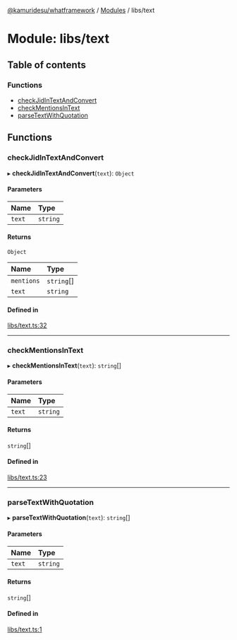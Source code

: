 [@kamuridesu/whatframework](../README.md) / [Modules](../modules.md) / libs/text

# Module: libs/text

## Table of contents

### Functions

- [checkJidInTextAndConvert](libs_text.md#checkjidintextandconvert)
- [checkMentionsInText](libs_text.md#checkmentionsintext)
- [parseTextWithQuotation](libs_text.md#parsetextwithquotation)

## Functions

### checkJidInTextAndConvert

▸ **checkJidInTextAndConvert**(`text`): `Object`

#### Parameters

| Name | Type |
| :------ | :------ |
| `text` | `string` |

#### Returns

`Object`

| Name | Type |
| :------ | :------ |
| `mentions` | `string`[] |
| `text` | `string` |

#### Defined in

[libs/text.ts:32](https://github.com/kamuridesu/WhatFramework/blob/2f7579d/libs/text.ts#L32)

___

### checkMentionsInText

▸ **checkMentionsInText**(`text`): `string`[]

#### Parameters

| Name | Type |
| :------ | :------ |
| `text` | `string` |

#### Returns

`string`[]

#### Defined in

[libs/text.ts:23](https://github.com/kamuridesu/WhatFramework/blob/2f7579d/libs/text.ts#L23)

___

### parseTextWithQuotation

▸ **parseTextWithQuotation**(`text`): `string`[]

#### Parameters

| Name | Type |
| :------ | :------ |
| `text` | `string` |

#### Returns

`string`[]

#### Defined in

[libs/text.ts:1](https://github.com/kamuridesu/WhatFramework/blob/2f7579d/libs/text.ts#L1)
